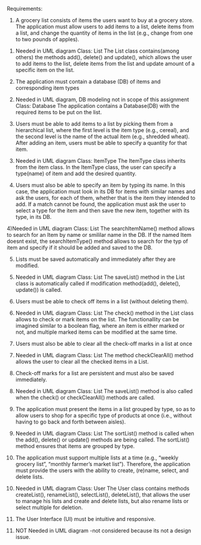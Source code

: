 Requirements:

1.	A grocery list consists of items the users want to buy at a grocery store. The application
	must allow users to add items to a list, delete items from a list, and change the quantity
	of items in the list (e.g., change from one to two pounds of apples).

1)  Needed in UML diagram
	Class: List
	The List class contains(among others) the methods add(), delete() and update(), which allows the user
	to add items to the list, delete items from the list and update amount of a specific item on the list.
	
	
2. 	The application must contain a database (DB) of items and corresponding item types
	
2)  Needed in UML diagram, DB modeling not in scope of this assignment
	Class: Database
	The application contains a Database(DB) with the required items to be put on the list. 
	
	
3.	Users must be able to add items to a list by picking them from a hierarchical list, where
	the first level is the item type (e.g., cereal), and the second level is the name of the
	actual item (e.g., shredded wheat). After adding an item, users must be able to specify a
	quantity for that item.
	
3)	Needed in UML diagram
	Class: ItemType
	The ItemType class inherits from the item class. In the ItemType class, the user can specify a type(name) of item
	and add the desired quantity. 
	
	
4.	Users must also be able to specify an item by typing its name. In this case, the
	application must look in its DB for items with similar names and ask the users, for each
	of them, whether that is the item they intended to add. If a match cannot be found, the
	application must ask the user to select a type for the item and then save the new item,
	together with its type, in its DB.
				
4)Needed in UML diagram
	Class: List	
	The searchItemName() method allows to search for an Item by name or smililar name in the DB. If the named Item doesnt exist,
	the searchItemType() method allows to search for the typ of item and specify if it should be added and saved to the DB. 
	
	
5.	Lists must be saved automatically and immediately after they are modified.
		
5)  Needed in UML diagram
	Class: List
	The saveList() method in the List class is automatically called if modification method(add(), delete(), update()) is called. 


6.	Users must be able to check off items in a list (without deleting them).

6)	Needed in UML diagram
	Class: List
	The check() method in the List class allows to check or mark items on the list. The functionallity can be imagined 
	similar to a boolean flag, where an item is either marked or not, and multiple marked items can be modified 
	at the same time. 


7.	Users must also be able to clear all the check-off marks in a list at once
	
7)	Needed in UML diagram
	Class: List
	The method checkClearAll() method allows the user to clear all the checked items in a List.
	
	
8.	Check-off marks for a list are persistent and must also be saved immediately.

8)	Needed in UML diagram 
	Class: List
	The saveList() method is also called when the check() or checkClearAll() methods are called. 
	
	
9.	The application must present the items in a list grouped by type, so as to allow users to
	shop for a specific type of products at once (i.e., without having to go back and forth
	between aisles).

9)	Needed in UML diagram
	Class: List
	The sortList() method is called when the add(), delete() or update() methods are being called. The sortList()
	method ensures that items are grouped by type. 
	
	
10.	The application must support multiple lists at a time (e.g., “weekly grocery list”, “monthly
	farmer’s market list”). Therefore, the application must provide the users with the ability to
	create, (re)name, select, and delete lists.
	
10)	Needed in UML diagram
	Class: User
	The User class contains methods createList(), renameList(), selectList(), deleteList(), that allows the user
	to manage his lists and create and delete lists, but also rename lists or select multiple for deletion. 


11. The User Interface (UI) must be intuitive and responsive.

11)	NOT Needed in UML diagram
	-not considered because its not a design issue.